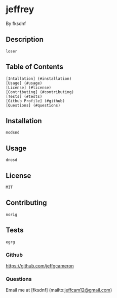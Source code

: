 # jeffrey
By fksdnf

## Description
    loser
    
## Table of Contents
    [Intallation] (#installation)
    [Usage] (#usage) 
    [License] (#license)
    [Contributing] (#contributing)
    [Tests] (#tests)
    [Github Profile] (#github)
    [Questions] (#questions)

## Installation
    modsnd
    
## Usage
    dnosd
    
## License
    MIT
    
## Contributing
    norig
    
## Tests
    egrg
    
### Github
https://github.com/jeffgcameron

### Questions 
Email me at [fksdnf] (mailto:jeffcam12@gmail.com)